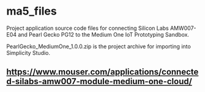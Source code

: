 # ma5_files

Project application source code files for connecting Silicon Labs AMW007-E04 and Pearl Gecko PG12 to the Medium One IoT Prototyping Sandbox.

PearlGecko_MediumOne_1.0.0.zip is the project archive for importing into Simplicity Studio.

## https://www.mouser.com/applications/connected-silabs-amw007-module-medium-one-cloud/

